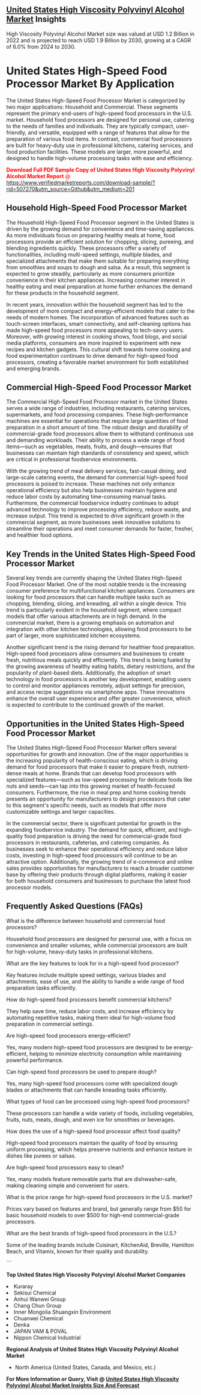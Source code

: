 <h2><a href="https://www.verifiedmarketreports.com/download-sample/?rid=507270&amp;utm_source=Github&amp;utm_medium=201" target="_blank">United States High Viscosity Polyvinyl Alcohol Market</a> Insights</h2><p>High Viscosity Polyvinyl Alcohol Market size was valued at USD 1.2 Billion in 2022 and is projected to reach USD 1.9 Billion by 2030, growing at a CAGR of 6.0% from 2024 to 2030.</p><p><h1>United States High-Speed Food Processor Market By Application</h1><p>The United States High-Speed Food Processor Market is categorized by two major applications: Household and Commercial. These segments represent the primary end-users of high-speed food processors in the U.S. market. Household food processors are designed for personal use, catering to the needs of families and individuals. They are typically compact, user-friendly, and versatile, equipped with a range of features that allow for the preparation of various food items. In contrast, commercial food processors are built for heavy-duty use in professional kitchens, catering services, and food production facilities. These models are larger, more powerful, and designed to handle high-volume processing tasks with ease and efficiency.</p><p><p><span class=""><span style="color: #ff0000;"><strong>Download Full PDF Sample Copy of United States High Viscosity Polyvinyl Alcohol Market Report</strong> @ </span><a href="https://www.verifiedmarketreports.com/download-sample/?rid=507270&amp;utm_source=Github&amp;utm_medium=201" target="_blank">https://www.verifiedmarketreports.com/download-sample/?rid=507270&amp;utm_source=Github&amp;utm_medium=201</a></span></p></p><h2>Household High-Speed Food Processor Market</h2><p>The Household High-Speed Food Processor segment in the United States is driven by the growing demand for convenience and time-saving appliances. As more individuals focus on preparing healthy meals at home, food processors provide an efficient solution for chopping, slicing, pureeing, and blending ingredients quickly. These processors offer a variety of functionalities, including multi-speed settings, multiple blades, and specialized attachments that make them suitable for preparing everything from smoothies and soups to dough and salsa. As a result, this segment is expected to grow steadily, particularly as more consumers prioritize convenience in their kitchen appliances. Increasing consumer interest in healthy eating and meal preparation at home further enhances the demand for these products in the household segment.</p><p>In recent years, innovation within the household segment has led to the development of more compact and energy-efficient models that cater to the needs of modern homes. The incorporation of advanced features such as touch-screen interfaces, smart connectivity, and self-cleaning options has made high-speed food processors more appealing to tech-savvy users. Moreover, with growing interest in cooking shows, food blogs, and social media platforms, consumers are more inspired to experiment with new recipes and kitchen gadgets. This cultural shift towards home cooking and food experimentation continues to drive demand for high-speed food processors, creating a favorable market environment for both established and emerging brands.</p><h2>Commercial High-Speed Food Processor Market</h2><p>The Commercial High-Speed Food Processor market in the United States serves a wide range of industries, including restaurants, catering services, supermarkets, and food processing companies. These high-performance machines are essential for operations that require large quantities of food preparation in a short amount of time. The robust design and durability of commercial-grade food processors allow them to withstand continuous use and demanding workloads. Their ability to process a wide range of food items—such as vegetables, meats, fruits, and dough—ensures that businesses can maintain high standards of consistency and speed, which are critical in professional foodservice environments.</p><p>With the growing trend of meal delivery services, fast-casual dining, and large-scale catering events, the demand for commercial high-speed food processors is poised to increase. These machines not only enhance operational efficiency but also help businesses maintain hygiene and reduce labor costs by automating time-consuming manual tasks. Furthermore, the commercial foodservice industry continues to adopt advanced technology to improve processing efficiency, reduce waste, and increase output. This trend is expected to drive significant growth in the commercial segment, as more businesses seek innovative solutions to streamline their operations and meet consumer demands for faster, fresher, and healthier food options.</p><h2>Key Trends in the United States High-Speed Food Processor Market</h2><p>Several key trends are currently shaping the United States High-Speed Food Processor Market. One of the most notable trends is the increasing consumer preference for multifunctional kitchen appliances. Consumers are looking for food processors that can handle multiple tasks such as chopping, blending, slicing, and kneading, all within a single device. This trend is particularly evident in the household segment, where compact models that offer various attachments are in high demand. In the commercial market, there is a growing emphasis on automation and integration with other kitchen technologies, allowing food processors to be part of larger, more sophisticated kitchen ecosystems.</p><p>Another significant trend is the rising demand for healthier food preparation. High-speed food processors allow consumers and businesses to create fresh, nutritious meals quickly and efficiently. This trend is being fueled by the growing awareness of healthy eating habits, dietary restrictions, and the popularity of plant-based diets. Additionally, the adoption of smart technology in food processors is another key development, enabling users to control and monitor appliances remotely, adjust settings for precision, and access recipe suggestions via smartphone apps. These innovations enhance the overall user experience and offer greater convenience, which is expected to contribute to the continued growth of the market.</p><h2>Opportunities in the United States High-Speed Food Processor Market</h2><p>The United States High-Speed Food Processor Market offers several opportunities for growth and innovation. One of the major opportunities is the increasing popularity of health-conscious eating, which is driving demand for food processors that make it easier to prepare fresh, nutrient-dense meals at home. Brands that can develop food processors with specialized features—such as low-speed processing for delicate foods like nuts and seeds—can tap into this growing market of health-focused consumers. Furthermore, the rise in meal prep and home cooking trends presents an opportunity for manufacturers to design processors that cater to this segment's specific needs, such as models that offer more customizable settings and larger capacities.</p><p>In the commercial sector, there is significant potential for growth in the expanding foodservice industry. The demand for quick, efficient, and high-quality food preparation is driving the need for commercial-grade food processors in restaurants, cafeterias, and catering companies. As businesses seek to enhance their operational efficiency and reduce labor costs, investing in high-speed food processors will continue to be an attractive option. Additionally, the growing trend of e-commerce and online sales provides opportunities for manufacturers to reach a broader customer base by offering their products through digital platforms, making it easier for both household consumers and businesses to purchase the latest food processor models.</p><h2>Frequently Asked Questions (FAQs)</h2><p>What is the difference between household and commercial food processors?</p><p>Household food processors are designed for personal use, with a focus on convenience and smaller volumes, while commercial processors are built for high-volume, heavy-duty tasks in professional kitchens.</p><p>What are the key features to look for in a high-speed food processor?</p><p>Key features include multiple speed settings, various blades and attachments, ease of use, and the ability to handle a wide range of food preparation tasks efficiently.</p><p>How do high-speed food processors benefit commercial kitchens?</p><p>They help save time, reduce labor costs, and increase efficiency by automating repetitive tasks, making them ideal for high-volume food preparation in commercial settings.</p><p>Are high-speed food processors energy-efficient?</p><p>Yes, many modern high-speed food processors are designed to be energy-efficient, helping to minimize electricity consumption while maintaining powerful performance.</p><p>Can high-speed food processors be used to prepare dough?</p><p>Yes, many high-speed food processors come with specialized dough blades or attachments that can handle kneading tasks efficiently.</p><p>What types of food can be processed using high-speed food processors?</p><p>These processors can handle a wide variety of foods, including vegetables, fruits, nuts, meats, dough, and even ice for smoothies or beverages.</p><p>How does the use of a high-speed food processor affect food quality?</p><p>High-speed food processors maintain the quality of food by ensuring uniform processing, which helps preserve nutrients and enhance texture in dishes like purees or salsas.</p><p>Are high-speed food processors easy to clean?</p><p>Yes, many models feature removable parts that are dishwasher-safe, making cleaning simple and convenient for users.</p><p>What is the price range for high-speed food processors in the U.S. market?</p><p>Prices vary based on features and brand, but generally range from $50 for basic household models to over $500 for high-end commercial-grade processors.</p><p>What are the best brands of high-speed food processors in the U.S.?</p><p>Some of the leading brands include Cuisinart, KitchenAid, Breville, Hamilton Beach, and Vitamix, known for their quality and durability.</p>```</p><p><strong>Top United States High Viscosity Polyvinyl Alcohol Market Companies</strong></p><div data-test-id=""><p><li>Kuraray</li><li> Sekisui Chemical</li><li> Anhui Wanwei Group</li><li> Chang Chun Group</li><li> Inner Mongolia Shuangxin Environment</li><li> Chuanwei Chemical</li><li> Denka</li><li> JAPAN VAM & POVAL</li><li> Nippon Chemical Industrial</li></p><div><strong>Regional Analysis of&nbsp;United States High Viscosity Polyvinyl Alcohol Market</strong></div><ul><li dir="ltr"><p dir="ltr">North America&nbsp;(United States, Canada, and Mexico, etc.)</p></li></ul><p><strong>For More Information or Query, Visit @&nbsp;</strong><strong><a href="https://www.verifiedmarketreports.com/product/high-viscosity-polyvinyl-alcohol-market/?utm_source=Github&amp;utm_medium=201" target="_blank">United States High Viscosity Polyvinyl Alcohol Market Insights Size And Forecast</a></strong></p></div>
